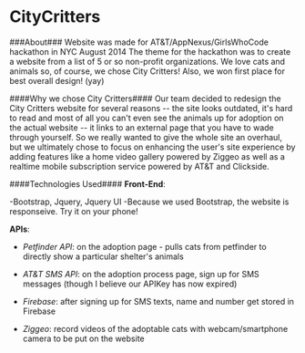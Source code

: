 CityCritters
============


###About###
Website was made for AT&T/AppNexus/GirlsWhoCode hackathon in NYC August 2014
The theme for the hackathon was to create a website from a list of 5 or so non-profit organizations.  We love cats and animals so, of course, we chose City Critters!  Also, we won first place for best overall design! (yay)

####Why we chose City Critters####
Our team decided to redesign the City Critters website for several reasons -- the site looks outdated, it's hard to read and most of all you can't even see the animals up for adoption on the actual website -- it links to an external page that you have to wade through yourself. So we really wanted to give the whole site an overhaul, but we ultimately chose to focus on enhancing the user's site experience by adding features like a home video gallery powered by Ziggeo as well as a realtime mobile subscription service powered by AT&T and Clickside.

####Technologies Used####
**Front-End**:

-Bootstrap, Jquery, Jquery UI
-Because we used Bootstrap, the website is responseive.  Try it on your phone!

**APIs**:

- *Petfinder API*: on the adoption page - pulls cats from petfinder to directly show a particular shelter's animals

- *AT&T SMS API*: on the adoption process page, sign up for SMS messages (though I believe our APIKey has now expired)

- *Firebase*: after signing up for SMS texts, name and number get stored in Firebase 

- *Ziggeo*: record videos of the adoptable cats with webcam/smartphone camera to be put on the website


